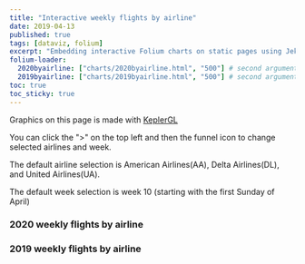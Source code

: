 ```yaml
---
title: "Interactive weekly flights by airline"
date: 2019-04-13
published: true
tags: [dataviz, folium]
excerpt: "Embedding interactive Folium charts on static pages using Jekyll."
folium-loader:
  2020byairline: ["charts/2020byairline.html", "500"] # second argument is the height
  2019byairline: ["charts/2019byairline.html", "500"] # second argument is the height
toc: true
toc_sticky: true
---
```



Graphics on this page is made with [KeplerGL](https://github.com/keplergl/kepler.gl)

You can click the ">" on the top left and then the funnel icon to change selected airlines and week.

The default airline selection is American Airlines(AA), Delta Airlines(DL), and United Airlines(UA).

The default week selection is week 10 (starting with the first Sunday of April)

### 2020 weekly flights by airline

<div id="2020byairline"></div>

### 2019 weekly flights by airline

<div id="2019byairline"></div>
